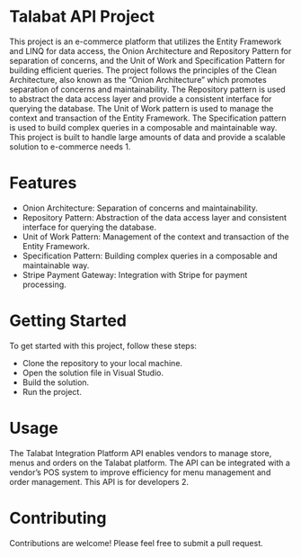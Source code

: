 # Talabat API Project
This project is an e-commerce platform that utilizes the Entity Framework and LINQ for data access, the Onion Architecture and Repository Pattern for separation of concerns, and the Unit of Work and Specification Pattern for building efficient queries. The project follows the principles of the Clean Architecture, also known as the “Onion Architecture” which promotes separation of concerns and maintainability. The Repository pattern is used to abstract the data access layer and provide a consistent interface for querying the database. The Unit of Work pattern is used to manage the context and transaction of the Entity Framework. The Specification pattern is used to build complex queries in a composable and maintainable way. This project is built to handle large amounts of data and provide a scalable solution to e-commerce needs 1.

# Features
- Onion Architecture: Separation of concerns and maintainability.
- Repository Pattern: Abstraction of the data access layer and consistent interface for querying the database.
- Unit of Work Pattern: Management of the context and transaction of the Entity Framework.
- Specification Pattern: Building complex queries in a composable and maintainable way.
- Stripe Payment Gateway: Integration with Stripe for payment processing.
# Getting Started
To get started with this project, follow these steps:

- Clone the repository to your local machine.
- Open the solution file in Visual Studio.
- Build the solution.
- Run the project.
# Usage
The Talabat Integration Platform API enables vendors to manage store, menus and orders on the Talabat platform. The API can be integrated with a vendor’s POS system to improve efficiency for menu management and order management. This API is for developers 2.

# Contributing
Contributions are welcome! Please feel free to submit a pull request.

